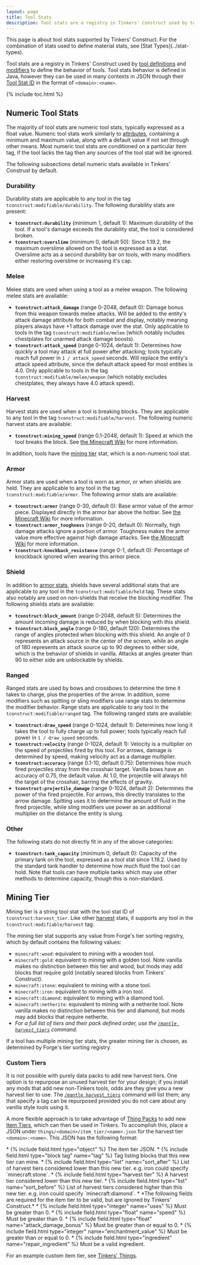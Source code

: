 ```yaml
---
layout: page
title: Tool Stats
description: Tool stats are a registry in Tinkers' Construct used by tool definitions and modifiers to define the behavior of tools.
---
```

<div class="hatnote" markdown=1>
This page is about tool stats supported by Tinkers' Construct. For the combination of stats used to define material stats, see [Stat Types](../stat-types).
</div>

Tool stats are a registry in Tinkers' Construct used by [tool definitions](../tool-definitions) and [modifiers](../modifiers) to define the behavior of tools.
Tool stats behavior is defined in Java, however they can be used in many contexts in JSON through their [Tool Stat ID](../basic-types#resource-location) in the format of `<domain>:<name>`.

{% include toc.html %}

## Numeric Tool Stats

The majority of tool stats are numeric tool stats, typically expressed as a float value. Numeric tool stats work similarly to [attributes](https://minecraft.wiki/w/Attribute), containing a minimum and maximum value, along with a default value if not set through other means. Most numeric tool stats are conditioned on a particular item tag, if the tool lacks the tag then any sources of the tool stat will be ignored.

The following subsections detail numeric stats available in Tinkers' Construst by default. 

### Durability

Durability stats are applicable to any tool in the tag `tconstruct:modifiable/durability`. The following durability stats are present:

* **`tconstruct:durability`** (minimum 1, default 1): Maximum durability of the tool. If a tool's damage exceeds the durability stat, the tool is considered broken.
* **`tconstruct:overslime`** (minimum 0, default 50): Since 1.19.2, the maximum overslime allowed on the tool is expressed as a stat. Overslime acts as a second durability bar on tools, with many modifiers either restoring overslime or increasing it's cap.

### Melee

Melee stats are used when using a tool as a melee weapon. The following melee stats are available:

* **`tconstruct:attack_damage`** (range 0-2048, default 0): Damage bonus from this weapon towards melee attacks. Will be added to the entity's attack damage attribute for both combat and display, notably meaning players always have +1 attack damage over the stat. Only applicable to tools in the tag `tconstruct:modifiable/melee` (which notably includes chestplates for unarmed attack damage boosts).
* **`tconstruct:attack_speed`** (range 0-1024, default 1): Determines how quickly a tool may attack at full power after attacking; tools typically reach full power in `1 / attack_speed` seconds. Will replace the entity's attack speed attribute, since the default attack speed for most entities is 4.0. Only applicable to tools in the tag `tconstruct:modifiable/melee/weapon` (which notably excludes chestplates, they always have 4.0 attack speed).

### Harvest

Harvest stats are used when a tool is breaking blocks. They are applicable to any tool in the tag `tconstruct:modifiable/harvest`. The following numeric harvest stats are available:

* **`tconstruct:mining_speed`** (range 0.1-2048, default 1): Speed at which the tool breaks the block. See [the Minecraft Wiki](https://minecraft.wiki/w/Breaking#Speed) for more information.

In addition, tools have the [mining tier](#mining-tier) stat, which is a non-numeric tool stat.

### Armor

Armor stats are used when a tool is worn as armor, or when shields are held. They are applicable to any tool in the tag `tconstruct:modifiable/armor`. The following armor stats are available:

* **`tconstruct:armor`** (range 0-30, default 0): Base armor value of the armor piece. Displayed directly in the armor bar above the hotbar. See [the Minecraft Wiki](https://minecraft.wiki/w/Armor#Armor_points) for more information.
* **`tconstruct:armor_toughness`** (range 0-20, default 0): Normally, high damage attacks ignore a portion of armor. Toughness makes the armor value more effective against high damage attacks. See [the Minecraft Wiki](https://minecraft.wiki/w/Armor#Armor_toughness) for more information.
* **`tconstruct:knockback_resistance`** (range 0-1, default 0): Percentage of knockback ignored when wearing this armor piece.

### Shield

In addition to [armor stats](#armor), shields have several additional stats that are applicable to any tool in the `tconstruct:modifiable/held` tag. These stats also notably are used on non-shields that receive the blocking modifier. The following shields stats are available:

* **`tconstruct:block_amount`** (range 0-2048, default 5): Determines the amount incoming damage is reduced by when blocking with this shield.
* **`tconstruct:block_angle`** (range 0-180, default 120): Determines the range of angles protected when blocking with this shield. An angle of 0 represents an attack source in the center of the screen, while an angle of 180 represents an attack source up to 90 degrees to either side, which is the behavior of shields in vanilla. Attacks at angles greater than 90 to either side are unblockable by shields.

### Ranged

Ranged stats are used by bows and crossbows to determine the time it takes to charge, plus the properties of the arrow. In addition, some modifiers such as spitting or sling modifiers use range stats to determine the modifier behavior. Range stats are applicable to any tool in the `tconstruct:modifiable/ranged` tag. The following ranged stats are available:

* **`tconstruct:draw_speed`** (range 0-1024, default 1): Determines how long it takes the tool to fully charge up to full power; tools typically reach full power in `1 / draw_speed` seconds.
* **`tconstruct:velocity`** (range 0-1024, default 1): Velocity is a multiplier on the speed of projectiles fired by this tool. For arrows, damage is determined by speed, making velocity act as a damage multiplier.
* **`tconstruct:accuracy`** (range 0.1-10, default 0.75): Determines how much fired projectiles stray from the crosshair target. Vanilla bows have an accuracy of 0.75, the default value. At 1.0, the projectile will always hit the target of the crosshair, barring the effects of gravity.
* **`tconstruct:projectile_damage`** (range 0-1024, default 2): Determines the power of the fired projectile. For arrows, this directly translates to the arrow damage. Spitting uses it to determine the amount of fluid in the fired projectile, while sling modifiers use power as an additional multiplier on the distance the entity is slung.

### Other

The following stats do not directly fit in any of the above categories:

* **`tconstruct:tank_capacity`** (minimum 0, default 0): Capacity of the primary tank on the tool, expressed as a tool stat since 1.19.2. Used by the standard tank handler to determine how much fluid the tool can hold. Note that tools can have multiple tanks which may use other methods to determine capacity, though this is non-standard.

## Mining Tier

Mining tier is a string tool stat with the tool stat ID of `tconstruct:harvest_tier`. Like other [harvest](#harvest) stats, it supports any tool in the `tconstruct:modifiable/harvest` tag.

The mining tier stat supports any value from Forge's tier sorting registry, which by default contains the following values:

* `minecraft:wood`: equivalent to mining with a wooden tool.
* `minecraft:gold`: equivalent to mining with a golden tool. Note vanilla makes no distinction between this tier and wood, but mods may add blocks that require gold (notably seared blocks from Tinkers' Construct).
* `minecraft:stone`: equivalent to mining with a stone tool.
* `minecraft:iron`: equivalent to mining with a iron tool.
* `minecraft:diamond`: equivalent to mining with a diamond tool.
* `minecraft:netherite`: equivalent to mining with a netherite tool. Note vanilla makes no distinction between this tier and diamond, but mods may add blocks that require netherite.
* *For a full list of tiers and their pack defined order, use the [`/mantle harvest_tiers`](/docs/commands/mantle#harvest-tiers) command.*

If a tool has multiple mining tier stats, the greater mining tier is chosen, as determined by Forge's tier sorting registry.

### Custom Tiers

It is not possible with purely data packs to add new harvest tiers. One option is to repurpose an unused harvest tier for your design; if you install any mods that add new non-Tinkers tools, odds are they give you a new harvest tier to use. The [`/mantle harvest_tiers`](/docs/commands/mantle#harvest-tiers) command will list them; any that specify a tag can be repurposed provided you do not care about any vanilla style tools using it.

A more flexible approach is to take advantage of [Thing Packs](../resource-location#thing-packs) to add new [Item Tiers](https://github.com/gigaherz/JsonThings/blob/master/documentation/formats/ItemTiers.md), which can then be used in Tinkers. To accomplish this, place a JSON under `things/<domain>/item_tier/<name>.json` for the harvest tier `<domain>:<name>`. This JSON has the following format:

<div class="treeview" markdown=1>
* {% include field.html type="object" %} The item tier JSON.
    * {% include field.html type="block tag" name="tag" %} Tag listing blocks that this new tier can mine.
    * {% include field.html type="list" name="sort_after" %} List of harvest tiers considered lower than this new tier. e.g. iron could specify `minecraft:stone`.
        * {% include field.html type="harvest tier" %} A harvest tier considered lower than this new tier.
    * {% include field.html type="list" name="sort_before" %} List of harvest tiers considered higher than this new tier. e.g. iron could specify `minecraft:diamond`.
    * *The following fields are required for the item tier to be valid, but are ignored by Tinkers' Construct.*
    * {% include field.html type="integer" name="uses" %} Must be greater than 0.
    * {% include field.html type="float" name="speed" %} Must be greater than 0.
    * {% include field.html type="float" name="attack_damage_bonus" %} Must be greater than or equal to 0.
    * {% include field.html type="integer" name="enchantment_value" %} Must be greater than or equal to 0.
    * {% include field.html type="ingredient" name="repair_ingredient" %} Must be a valid ingredient.
</div>

For an example custom item tier, see [Tinkers' Things](https://github.com/SlimeKnights/TinkersThings/blob/1.20/src/things/tinkers_things/item_tier/hematite.json).